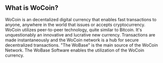 What is WoCoin?
----------------

WoCoin is an decentalized digital currency that enables fast transactions to
anyone, anywhere in the world that issues or accepts cryptocurrency. WoCoin utilizes peer-to-peer technology, quite similar to Bitcoin.  It's unquestionably an innovative and lucrative new currency.  Transactions are made instantaneously and the WoCoin network is a hub for secure decentralized transactions. "The WoBase" is the main source of the WoCoin Network.  The WoBase Software enables the utilization of the WoCoin currency.





